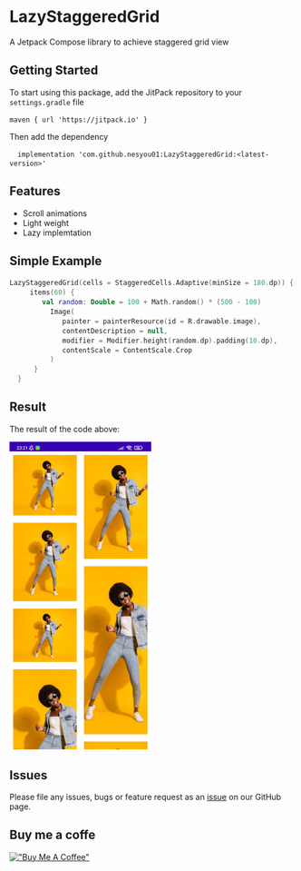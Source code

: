 # LazyStaggeredGrid

A Jetpack Compose library to achieve staggered grid view

## Getting Started

To start using this package, add the JitPack repository to your `settings.gradle` file 

```	
maven { url 'https://jitpack.io' }
```
Then add the dependency


```	
  implementation 'com.github.nesyou01:LazyStaggeredGrid:<latest-version>'
```

## Features

- Scroll animations
- Light weight
- Lazy implemtation

## Simple Example

```kotlin
LazyStaggeredGrid(cells = StaggeredCells.Adaptive(minSize = 180.dp)) {
     items(60) {
        val random: Double = 100 + Math.random() * (500 - 100)
          Image(
             painter = painterResource(id = R.drawable.image),
             contentDescription = null,
             modifier = Modifier.height(random.dp).padding(10.dp),
             contentScale = ContentScale.Crop
          )
      }
  }
```

## Result
The result of the code above:

<img src="https://github.com/nesyou01/LazyStaggeredGrid/blob/master/Screenshot_2022-01-24-23-21-38.jpg" width="250"/>

## Issues

Please file any issues, bugs or feature request as an [issue](https://github.com/nesyou01/LazyStaggeredGrid/issues) on our GitHub page.

## Buy me a coffe

[!["Buy Me A Coffee"](https://www.buymeacoffee.com/assets/img/custom_images/orange_img.png)](https://www.buymeacoffee.com/nesyou)
